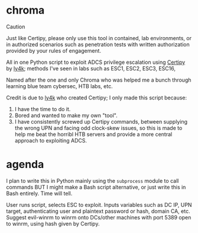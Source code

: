 # chroma
> [!CAUTION]
> Just like Certipy, please only use this tool in contained, lab environments, or in authorized scenarios such as penetration tests with written authorization provided by your rules of engagement. 

All in one Python script to exploit ADCS privilege escalation using [Certipy](https://github.com/ly4k/Certipy) by [ly4k](https://github.com/ly4k); methods I've seen in labs such as ESC1, ESC2, ESC3, ESC16,

Named after the one and only Chroma who was helped me a bunch through learning blue team cybersec, HTB labs, etc.

Credit is due to [ly4k](https://github.com/ly4k) who created Certipy; I only made this script because:
1. I have the time to do it.
2. Bored and wanted to make my own "tool".
3. I have consistently screwed up Certipy commands, between supplying the wrong UPN and facing odd clock-skew issues, so this is made to help me beat the horribl HTB servers and provide a more central approach to exploiting ADCS.

# agenda
I plan to write this in Python mainly using the `subprocess` module to call commands BUT I might make a Bash script alternative, or just write this in Bash entirely. Time will tell.

User runs script, selects ESC to exploit. Inputs variables such as DC IP, UPN target, authenticating user and plaintext password or hash, domain CA, etc.
Suggest evil-winrm to winrm onto DCs/other machines with port 5389 open to winrm, using hash given by Certipy.
